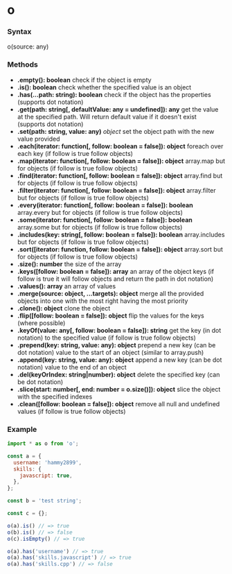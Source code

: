 # o

### Syntax
o(source: any)

### Methods
- **.empty(): boolean** check if the object is empty
- **.is(): boolean** check whether the specified value is an object
- **.has(...path: string): boolean** check if the object has the properties (supports dot notation)
- **.get(path: string[, defaultValue: any = undefined]): any** get the value at the specified path. Will return default value if it doesn't exist (supports dot notation)
- **.set(path: string, value: any)** *object* set the object path with the new value provided
- **.each(iterator: function[, follow: boolean = false]): object** foreach over each key (if follow is true follow objects)
- **.map(iterator: function[, follow: boolean = false]): object** array.map but for objects (if follow is true follow objects)
- **.find(iterator: function[, follow: boolean = false]): object** array.find but for objects (if follow is true follow objects)
- **.filter(iterator: function[, follow: boolean = false]): object** array.filter but for objects (if follow is true follow objects)
- **.every(iterator: function[, follow: boolean = false]): boolean** array.every but for objects (if follow is true follow objects)
- **.some(iterator: function[, follow: boolean = false]): boolean** array.some but for objects (if follow is true follow objects)
- **.includes(key: string[, follow: boolean = false]): boolean** array.includes but for objects (if follow is true follow objects)
- **.sort([iterator: function, follow: boolean = false]): object** array.sort but for objects (if follow is true follow objects)
- **.size(): number** the size of the array
- **.keys([follow: boolean = false]): array** an array of the object keys (if follow is true it will follow objects and return the path in dot notation)
- **.values(): array** an array of values
- **.merge(source: object, ...targets): object** merge all the provided objects into one with the most right having the most priority
- **.clone(): object** clone the object
- **.flip([follow: boolean = false]): object** flip the values for the keys (where possible)
- **.keyOf(value: any[, follow: boolean = false]): string** get the key (in dot notation) to the specified value (if follow is true follow objects)
- **.prepend(key: string, value: any): object** prepend a new key (can be dot notation) value to the start of an object (similar to array.push)
- **.append(key: string, value: any): object** append a new key (can be dot notation) value to the end of an object
- **.del(keyOrIndex: string|number): object** delete the specified key (can be dot notation)
- **.slice(start: number[, end: number = o.size()]): object** slice the object with the specified indexes
- **.clean([follow: boolean = false]): object** remove all null and undefined values (if follow is true follow objects)

### Example
```javascript
import * as o from 'o';

const a = {
  username: 'hammy2899',
  skills: {
    javascript: true,
  },
};

const b = 'test string';

const c = {};

o(a).is() // => true
o(b).is() // => false
o(c).isEmpty() // => true

o(a).has('username') // => true
o(a).has('skills.javascript') // => true
o(a).has('skills.cpp') // => false
```
